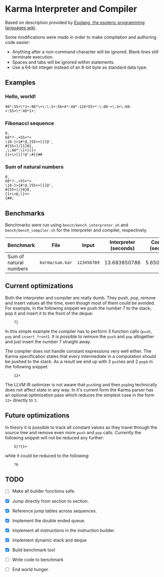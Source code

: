 # Karma Interpreter and Compiler

Based on description provided by [Esolang, the esoteric programming languages wiki](https://esolangs.org/wiki/Karma).

Some modifications were made in order to make compilation and authoring code easier:
- Anything after a non-command character will be ignored. Blank lines still terminate execution.
- Spaces and tabs will be ignored within statements.
- Use a 64-bit integer instead of an 8-bit byte as standard data type.


## Examples

### Hello, world!
```
98*:55+\*1+:96*\+\:\:3+:56+4*:48*:126*55+*-\:80-+\:3+\:60-+:55+\*:48*1+:
```

### Fibonacci sequence
```
0,
68*?-,+55+*<
\10-}>{#!@,}55+>[{]@',
#[55+]/}1}01,
,\;48*:\[+}]{<
{1+\>[}]!@';#{{##
```

### Sum of natural numbers
```
0,
68*?-,+55+*<
\10-}>{#!@,}55+>[{]@',
#[55+]/}0}0,
{1+\>@,\}+<
{##;
```


## Benchmarks

Benchmarks were run using `bench/bench_interpreter.sh` and `bench/bench_compiler.sh` for the interpreter and compiler, respectively.

| Benchmark                | File              | Input         | Interpreter (seconds)  | Compiler (seconds) |
| ------------------------ | ----------------- | ------------- | ---------------------- | -------------      |
| Sum of natural numbers   | `karma/sum.kar`   | `123456789`   | 13.683850786           | 5.650353131        |


## Current optimizations

Both the interpreter and compiler are really dumb. They push, pop, remove and
insert values all the time, even though most of them could be avoided. For
example, in the following snippet we push the number 7 to the stack, pop it and
insert it to the front of the deque: 
```
    7}
```
In this simple example the compiler has to perform 3 function calls (`push`,
`pop` and `insert_front`). It is possible to remove the `push` and `pop`
altogether and just insert the number 7 straight away.

The compiler does not handle constant expressions very well either. The Karma
specification states that every intermediate in a computation should be
pushed to the stack. As a result we end up with 3 `push`es and 2 `pop`s in the
following snippet:
```
    12+
```
The LLVM IR optimizer is not aware that `push`ing and then `pop`ing technically
does not affect state in any way. In it's current form the Karma parser has an
optional optimization pass which reduces the simplest case in the form `12+` 
directly to `3`.


## Future optimizations

In theory it is possible to track all constant values as they travel through the
source tree and remove even more `push` and `pop` calls. Currently the following
snippet will not be reduced any further:
```
    5}?{1+
```
while it could be reduced to the following:
```
    ?6
```


## TODO

- [ ] Make all builder functions safe.
- [X] Jump directly from section to section.
- [X] Reference jump tables across sequences.
- [X] Implement the double ended queue.
- [X] Implement all instructions in the instruction builder.
- [X] Implement dynamic stack and deque
- [X] Build benchmark tool
- [ ] Write code to benchmark
- [ ] End world hunger.

